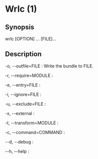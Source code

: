 # Wrlc (1)
## Synopsis
wrlc [OPTION] ... [FILE]...

## Description
-o, --outfile=FILE
:   Write the bundle to FILE.

-r, --require=MODULE
:    

-e, --entry=FILE
:    

-i, --ignore=FILE
:    

-u, --exclude=FILE
:    

-x, --external
:    

-t, --transform=MODULE
:    

-c, --command=COMMAND
:    

--d, --debug
:   

--h, --help
:   
